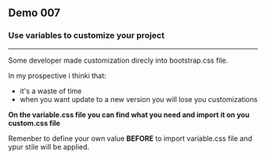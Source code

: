 ## Demo 007

### Use variables to customize your project
___
Some developer made customization direcly into bootstrap.css file.

In my prospective i thinki that:

* it's a waste of time 
* when you want update to a new version you will lose you customizations

**On the variable.css file you can find what you need and import it on you custom.css file**

Remenber to define your own value **BEFORE** to import variable.css file and ypur stile will be applied.